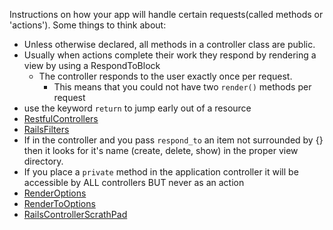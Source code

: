 Instructions on how your app will handle certain requests(called methods or 'actions'). Some things to think about:  

* Unless otherwise declared, all methods in a controller class are public.
* Usually when actions complete their work they respond by rendering a view by using a RespondToBlock
  * The controller responds to the user exactly once per request.
    * This means that you could not have two `render()` methods per request
* use the keyword `return` to jump early out of a resource
* [RestfulControllers][1]
* [RailsFilters][2]
* If in the controller and you pass `respond_to` an item not surrounded by {} then it looks for it's name (create, delete, show) in the proper view directory.
* If you place a `private` method in the application controller it will be accessible by ALL controllers BUT never as an action
* [RenderOptions][3]
* [RenderToOptions][4]
* [RailsControllerScrathPad][5]

[1]: /RestfulControllers
[2]: /RailsFilters
[3]: /RenderOptions
[4]: /RenderToOptions
[5]: /RailsControllerScrathPad